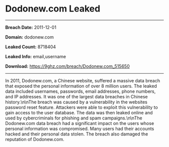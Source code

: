 # Dodonew.com Leaked

------------
**Breach Date:** 2011-12-01

**Domain:** dodonew.com

**Leaked Count:** 8718404

**Leaked Info:** email,username

**Download:** https://9ghz.com/breach/Dodonew.com_515650

------------
In 2011, Dodonew.com, a Chinese website, suffered a massive data breach that exposed the personal information of over 8 million users. The leaked data included usernames, passwords, email addresses, phone numbers, and IP addresses. It was one of the largest data breaches in Chinese history.\n\nThe breach was caused by a vulnerability in the websites password reset feature. Attackers were able to exploit this vulnerability to gain access to the user database. The data was then leaked online and used by cybercriminals for phishing and spam campaigns.\n\nThe Dodonew.com data breach had a significant impact on the users whose personal information was compromised. Many users had their accounts hacked and their personal data stolen. The breach also damaged the reputation of Dodonew.com.
